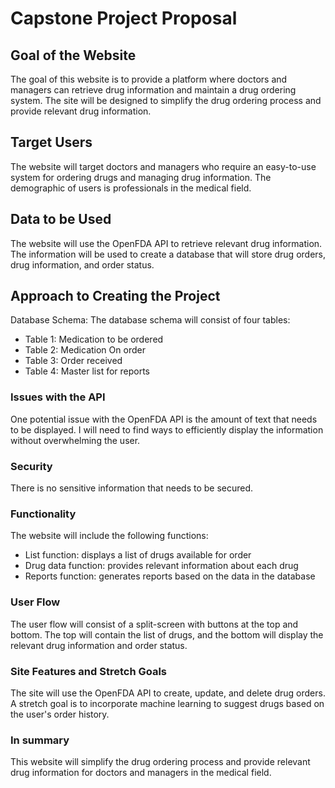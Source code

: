 # Capstone Project Proposal

## Goal of the Website
The goal of this website is to provide a platform where doctors and managers can retrieve drug information and maintain a drug ordering system. The site will be designed to simplify the drug ordering process and provide relevant drug information.

## Target Users
The website will target doctors and managers who require an easy-to-use system for ordering drugs and managing drug information. The demographic of users is professionals in the medical field.

## Data to be Used
The website will use the OpenFDA API to retrieve relevant drug information. The information will be used to create a database that will store drug orders, drug information, and order status.

## Approach to Creating the Project
Database Schema:
The database schema will consist of four tables:
- Table 1: Medication to be ordered
- Table 2: Medication On order
- Table 3: Order received
- Table 4: Master list for reports

### Issues with the API
One potential issue with the OpenFDA API is the amount of text that needs to be displayed. I will need to find ways to efficiently display the information without overwhelming the user.

### Security
There is no sensitive information that needs to be secured.

### Functionality
The website will include the following functions:
- List function: displays a list of drugs available for order
- Drug data function: provides relevant information about each drug
- Reports function: generates reports based on the data in the database

### User Flow
The user flow will consist of a split-screen with buttons at the top and bottom. The top will contain the list of drugs, and the bottom will display the relevant drug information and order status.

### Site Features and Stretch Goals
The site will use the OpenFDA API to create, update, and delete drug orders. A stretch goal is to incorporate machine learning to suggest drugs based on the user's order history.

### In summary 
This website will simplify the drug ordering process and provide relevant drug information for doctors and managers in the medical field.
